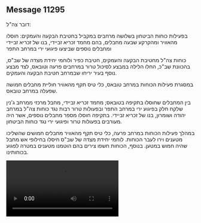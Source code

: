 ## Message 11295

דובר צה"ל:

בפעילות כוחות הביטחון בשלושה מרחבים במקביל בחטיבת הבקעה והעמקים: חוסלו מהאוויר ומהקרקע שבעה מחבלים, בהם מחמד זכריא זביידי, בנו של זכריא זביידי ומחבלים נוספים שביצעו פיגועי ירי במרחב התפר

כוחות צה"ל מחטיבת הבקעה והעמקים, חטיבת כפיר ולוחמי יחידת מצדה של שב"ס, בהכוונת שב"כ, החלו הלילה במבצע לסיכול טרור במרחבים פרעה וטובאס, לצד מבצע נוסף בעיר יריחו שבמרחב חטיבת הבקעה והעמקים. 

במסגרת פעילות הכוחות במרחב טובאס, כלי טיס תקף מהאוויר חוליית מחבלים חמושה שפעלה במרחב טובאס. 

בין המחבלים שחוסלו בתקיפה בטובאס; מחמד זכריא זביידי, מחבל מרכזי ממרחב ג'נין שלקח חלק בפיגוע ירי במרחב התפר ובפעולות טרור רבות נגד כוחות צה"ל במרחב יהודה ושומרון, בנו של זכריא זביידי.
בתקיפה חוסלו מספר מחבלים נוספים, אשר היה מעורבים בפעולות טרור ופיגועי ירי נגד כוחות הביטחון.

במהלך פעילות הכוחות במרחב פרעה, כלי טיס תקף מהאוויר מחבלים חמושים שהשליכו מטענים וירו לעבר הכוחות. 
לוחמי יחידת מצדה של שב"ס חיסלו בחילופי אש מחבל שהיה חמוש במטען. 
בנוסף, הכוחות חשפו צירים בהם הוטמנו מטענים במטרה לפגוע בכוחותינו.

![Video](https://data.iron-swords.co.il/2024/September/05/https://data.iron-swords.co.il/2024/September/05/11295/11295_media.mp4)
